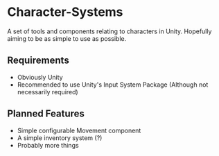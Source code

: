 # Character-Systems

A set of tools and components relating to characters in Unity. Hopefully aiming to be as simple to use as possible.

## Requirements
- Obviously Unity
- Recommended to use Unity's Input System Package (Although not necessarily required)

## Planned Features
- Simple configurable Movement component
- A simple inventory system (?)
- Probably more things
